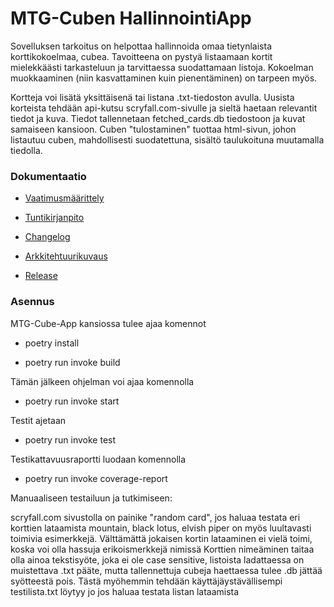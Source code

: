 # MTG-Cuben HallinnointiApp

Sovelluksen tarkoitus on helpottaa hallinnoida omaa tietynlaista korttikokoelmaa, cubea. Tavoitteena on pystyä listaamaan kortit mielekkäästi tarkasteluun ja tarvittaessa suodattamaan listoja. Kokoelman muokkaaminen (niin kasvattaminen kuin pienentäminen) on tarpeen myös.

Kortteja voi lisätä yksittäisenä tai listana .txt-tiedoston avulla. Uusista korteista tehdään api-kutsu scryfall.com-sivulle ja sieltä haetaan relevantit tiedot ja kuva. Tiedot tallennetaan fetched_cards.db tiedostoon ja kuvat samaiseen kansioon. Cuben "tulostaminen" tuottaa html-sivun, johon listautuu cuben, mahdollisesti suodatettuna, sisältö taulukoituna muutamalla tiedolla.

### Dokumentaatio

 - [Vaatimusmäärittely](https://github.com/EeroAnt/ot-harjoitusty-/blob/main/MTG-Cube-App/dokumentaatio/vaatimusmaarittely.md)

 - [Tuntikirjanpito](https://github.com/EeroAnt/ot-harjoitusty-/blob/main/MTG-Cube-App/dokumentaatio/tuntikirjanpito.md)

 - [Changelog](https://github.com/EeroAnt/ot-harjoitusty-/blob/main/MTG-Cube-App/dokumentaatio/changelog.md)

 - [Arkkitehtuurikuvaus](https://github.com/EeroAnt/ot-harjoitusty-/blob/main/MTG-Cube-App/dokumentaatio/arkkitehtuuri.md)

 - [Release](https://github.com/EeroAnt/ot-harjoitusty-/releases/tag/viikko5)

### Asennus

MTG-Cube-App kansiossa tulee ajaa komennot

 - poetry install

 - poetry run invoke build

Tämän jälkeen ohjelman voi ajaa komennolla

 - poetry run invoke start

Testit ajetaan

 - poetry run invoke test

Testikattavuusraportti luodaan komennolla

 - poetry run invoke coverage-report


Manuaaliseen testailuun ja tutkimiseen:

scryfall.com sivustolla on painike "random card", jos haluaa testata eri korttien lataamista
mountain, black lotus, elvish piper on myös luultavasti toimivia esimerkkejä. Välttämättä jokaisen kortin lataaminen ei vielä toimi, koska voi olla hassuja erikoismerkkejä nimissä
Korttien nimeäminen taitaa olla ainoa tekstisyöte, joka ei ole case sensitive, listoista ladattaessa on muistettava .txt pääte, mutta tallennettuja cubeja haettaessa tulee .db jättää syötteestä pois. Tästä myöhemmin tehdään käyttäjäystävällisempi
testilista.txt löytyy jo jos haluaa testata listan lataamista
